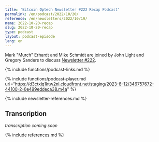 ```yaml
---
title: 'Bitcoin Optech Newsletter #222 Recap Podcast'
permalink: /en/podcast/2022/10/20/
reference: /en/newsletters/2022/10/19/
name: 2022-10-20-recap
slug: 2022-10-20-recap
type: podcast
layout: podcast-episode
lang: en
---
```

Mark "Murch" Erhardt and Mike Schmidt are joined by John Light and Gregory
Sanders to discuss [Newsletter #222]({{page.reference}}).

{% include functions/podcast-links.md %}

{% include functions/podcast-player.md url="https://d3ctxlq1ktw2nl.cloudfront.net/staging/2023-8-12/346757672-44100-2-0e499eddeca38.m4a" %}

{% include newsletter-references.md %}

## Transcription

_transcription coming soon_

{% include references.md %}
